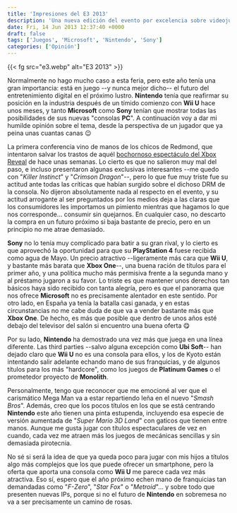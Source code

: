 ```yaml
---
title: 'Impresiones del E3 2013'
description: 'Una nueva edición del evento por excelencia sobre videojuegos'
date: Fri, 14 Jun 2013 12:37:40 +0000
draft: false
tags: ['Juegos', 'Microsoft', 'Nintendo', 'Sony']
categories: ['Opinión']
---
```


{{< fg src="e3.webp" alt="E3 2013" >}}

Normalmente no hago mucho caso a esta feria, pero este año tenía una gran importancia: está en juego --y nunca mejor dicho-- el futuro del entretenimiento digital en el próximo lustro. **Nintendo** tenía que reafirmar su posición en la industria después de un tímido comienzo con **Wii U** hace unos meses, y tanto **Microsoft** como **Sony** tenían que mostrar todas las posibilidades de sus nuevas "consolas **PC**". A continuación voy a dar mi humilde opinión sobre el tema, desde la perspectiva de un jugador que ya peina unas cuantas canas :wink:

La primera conferencia vino de manos de los chicos de Redmond, que intentaron salvar los trastos de aquél [bochornoso espectáculo del Xbox Reveal](http://www.youtube.com/watch?v=KbWgUO-Rqcw) de hace unas semanas. Lo cierto es que no salieron muy mal del paso, e incluso presentaron algunas exclusivas interesantes --me quedo con "_Killer Instinct_" y "_Crimson Dragon_"--, pero lo que fue muy triste fue su actitud ante todas las críticas que habían surgido sobre el dichoso DRM de la consola. No dijeron absolutamente nada al respecto en el evento, y su actitud arrogante al ser preguntados por los medios deja a las claras que los consumidores les importamos un pimiento mientras que hagamos lo que nos corresponde... consumir sin quejarnos. En cualquier caso, no descarto la compra en un futuro próximo si baja bastante de precio, pero en un principio no me atrae demasiado.

**Sony** no lo tenía muy complicado para batir a su gran rival, y lo cierto es que aprovechó la oportunidad para que su **PlayStation 4** fuese recibida como agua de Mayo. Un precio atractivo --ligeramente más cara que **Wii U**, y bastante más barata que **Xbox One**--, una buena ración de títulos para el primer año, y una política mucho más permisiva frente a la segunda mano y al préstamo jugaron a su favor. Lo triste es que mantener unos derechos tan básicos haya sido recibido con tanta alegría, pero es que el panorama que nos ofrece **Microsoft** no es precisamente alentador en este sentido. Por otro lado, en España ya tenía la batalla casi ganada, y en estas circunstancias no me cabe duda de que va a vender bastante más que **Xbox One**. De hecho, es más que posible que dentro de unos años esté debajo del televisor del salón si encuentro una buena oferta :yum:

Por su lado, **Nintendo** ha demostrado una vez más que juega en una línea diferente. Las third parties --salvo alguna excepción como **Ubi Soft**-- han dejado claro que **Wii U** no es una consola para ellos, y los de Kyoto están intentando salir adelante echando mano de sus franquicias, y de algunos títulos para los más "hardcore", como los juegos de **Platinum Games** o el prometedor proyecto de **Monolith**.

Personalmente, tengo que reconocer que me emocioné al ver que el carismático Mega Man va a estar repartiendo leña en el nuevo "_Smash Bros_". Además, creo que los pocos títulos en los que se está centrando **Nintendo** este año tienen una pinta estupenda, incluyendo esa especie de versión aumentada de "_Super Mario 3D Land_" con gaticos que tienen entre manos. Aunque me gusta jugar con títulos espectaculares de vez en cuando, cada vez me atraen más los juegos de mecánicas sencillas y sin demasiada pirotecnia.

No sé si será la idea de que ya queda poco para jugar con mis hijos a títulos algo más complejos que los que puede ofrecer un smartphone, pero la oferta que aporta una consola como **Wii U** me parece cada vez más atractiva. Eso sí, espero que el año próximo echen mano de franquicias tan demandadas como "_F-Zero_", "_Star Fox_" o "_Metroid_"... y sobre todo que presenten nuevas IPs, porque si no el futuro de **Nintendo** en sobremesa no va a ser precisamente un camino de rosas.